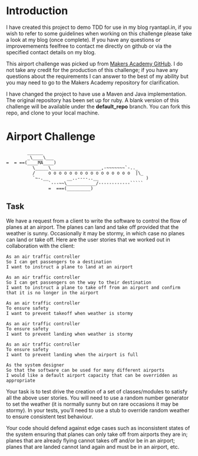 Introduction
=================

I have created this project to demo TDD for use in my blog ryantapl.in, 
if you wish to refer to some guidelines when working on this challenge please take a look at my blog 
(once complete). If you have any questions or improvemements feelfree to contact me directly on 
github or via the specified contact details on my blog.

This airport challenge was picked up from [Makers Academy GitHub](https://github.com/makersacademy/airport_challenge).
I do not take any credit for the production of this challenge; 
if you have any questions about the requirements I can answer
to the best of my ability but you may need to go to the Makers Academy repository for clarification.

I have changed the project to have use a Maven and Java implementation. 
The original repository has been set up for ruby. 
A blank version of this challenge will be available under the **default_repo** branch. 
You can fork this repo, and clone to your local machine.

Airport Challenge
=================
```
        ______
        _\____\___
=  = ==(____MA____)
          \_____\___________________,-~~~~~~~`-.._
          /     o o o o o o o o o o o o o o o o  |\_
          `~-.__       __..----..__                  )
                `---~~\___________/------------`````
                =  ===(_________)

```

Task
-----

We have a request from a client to write the software to control the flow of planes at an airport. 
The planes can land and take off provided that the weather is sunny. 
Occasionally it may be stormy, in which case no planes can land or take off. 
Here are the user stories that we worked out in collaboration with the client:

```
As an air traffic controller 
So I can get passengers to a destination 
I want to instruct a plane to land at an airport

As an air traffic controller 
So I can get passengers on the way to their destination 
I want to instruct a plane to take off from an airport and confirm that it is no longer in the airport

As an air traffic controller 
To ensure safety 
I want to prevent takeoff when weather is stormy 

As an air traffic controller 
To ensure safety 
I want to prevent landing when weather is stormy 

As an air traffic controller 
To ensure safety 
I want to prevent landing when the airport is full 

As the system designer
So that the software can be used for many different airports
I would like a default airport capacity that can be overridden as appropriate
```

Your task is to test drive the creation of a set of classes/modules to satisfy all the above user stories. You will need to use a random number generator to set the weather (it is normally sunny but on rare occasions it may be stormy). In your tests, you'll need to use a stub to override random weather to ensure consistent test behaviour.

Your code should defend against edge cases such as inconsistent states of the system ensuring that planes can only take off from airports they are in; planes that are already flying cannot takes off and/or be in an airport; planes that are landed cannot land again and must be in an airport, etc.